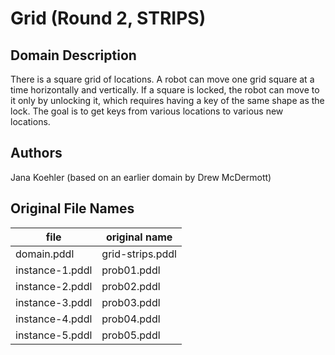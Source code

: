 # Grid (Round 2, STRIPS)

## Domain Description

There is a square grid of locations.
A robot can move one grid square at a time horizontally and vertically.
If a square is locked, the robot can move to it only by unlocking it, which requires having a key of the same shape as the lock.
The goal is to get keys from various locations to various new locations.

## Authors

Jana Koehler (based on an earlier domain by Drew McDermott)

## Original File Names

| file            | original name    |
|-----------------|------------------|
| domain.pddl     | grid-strips.pddl |
| instance-1.pddl | prob01.pddl      |
| instance-2.pddl | prob02.pddl      |
| instance-3.pddl | prob03.pddl      |
| instance-4.pddl | prob04.pddl      |
| instance-5.pddl | prob05.pddl      |




[1]:domain.pddl
[2]:additional-notes/domain-source-2.pddl
